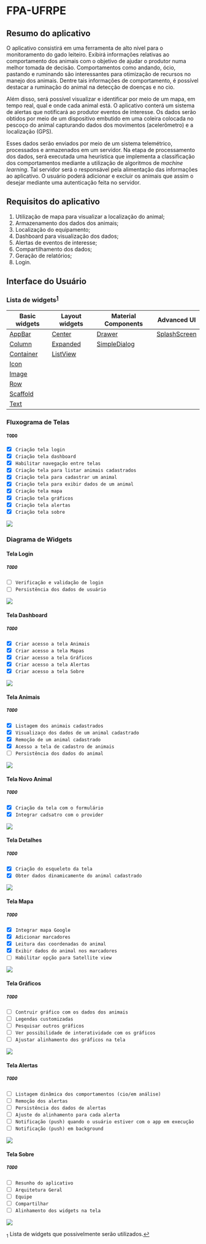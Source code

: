 # FPA-UFRPE

## Resumo do aplicativo

O aplicativo consistirá em uma ferramenta de alto nível para o monitoramento do gado leiteiro. Exibirá informações 
relativas ao comportamento dos animais com o objetivo de ajudar o produtor numa melhor tomada de decisão. Comportamentos
como andando, ócio, pastando e ruminando são interessantes para otimização de recursos no manejo dos animais. Dentre tais
informações de comportamento, é possível destacar a ruminação do animal na detecção de doenças e no cio.

Além disso, será possível visualizar e identificar por meio de um mapa, em tempo real, qual e onde cada animal está. O 
aplicativo conterá um sistema de alertas que notificará ao produtor eventos de interesse. Os dados serão obtidos por meio 
de um dispositivo embutido em uma coleira colocada no pescoço do animal capturando dados dos movimentos (acelerômetro) e a 
localização (GPS).

Esses dados serão enviados por meio de um sistema telemétrico, processados e armazenados em um servidor. 
Na etapa de processamento dos dados, será executada uma heurística que implementa a classificação dos comportamentos 
mediante a utilização de algoritmos de *machine learning*. Tal servidor será o responsável pela alimentação das informações
ao aplicativo. O usuário poderá adicionar e excluir os animais que assim o desejar mediante uma autenticação feita no servidor.


## Requisitos do aplicativo

1. Utilização de mapa para visualizar a localização do animal;
2. Armazenamento dos dados dos animais;
3. Localização do equipamento;
4. Dashboard para visualização dos dados;
5. Alertas de eventos de interesse;
6. Compartilhamento dos dados;
7. Geração de relatórios;
8. Login.


## Interface do Usuário

### Lista de widgets<sup id="a1">[1](#f1)</sup>


Basic widgets                                                            | Layout widgets               | Material Components | Advanced UI 
-------------------------------------------------------------------------| -----------------------------|---------------------|------------| 
[AppBar](https://api.flutter.dev/flutter/material/AppBar-class.html) | [Center](https://api.flutter.dev/flutter/widgets/Center-class.html) | [Drawer](https://api.flutter.dev/flutter/material/Drawer-class.html) | [SplashScreen](https://flutter.dev/docs/development/ui/advanced/splash-screen)
[Column](https://api.flutter.dev/flutter/widgets/Column-class.html)      | [Expanded](https://api.flutter.dev/flutter/widgets/Expanded-class.html) | [SimpleDialog](https://api.flutter.dev/flutter/material/SimpleDialog-class.html) |
[Container](https://api.flutter.dev/flutter/widgets/Container-class.html)| [ListView](https://api.flutter.dev/flutter/widgets/ListView-class.html) |  |  |
[Icon](https://api.flutter.dev/flutter/widgets/Icon-class.html)          |                                                                         |  |  |
[Image](https://api.flutter.dev/flutter/widgets/Image-class.html)        |                                                                         |  |  |
[Row](https://api.flutter.dev/flutter/widgets/Row-class.html)            |                                                                         |  |  |
[Scaffold](https://api.flutter.dev/flutter/material/Scaffold-class.html) |                                                                         |  |  |
[Text](https://api.flutter.dev/flutter/widgets/Text-class.html)          |                                                                         |  |  |

### Fluxograma de Telas

#### ```TODO```
  - [X] ```Criação tela login``` 
  - [X] ```Criação tela dashboard```
  - [X] ```Habilitar navegação entre telas```
  - [X] ```Criação tela para listar animais cadastrados``` 
  - [X] ```Criação tela para cadastrar um animal``` 
  - [X] ```Criação tela para exibir dados de um animal```
  - [X] ```Criação tela mapa```
  - [X] ```Criação tela gráficos```
  - [X] ```Criação tela alertas``` 
  - [X] ```Criação tela sobre``` 

<img src="https://github.com/andssuu/FPA-UFRPE/blob/master/moncattle/assets/images/fluxograma_telas.svg">


### Diagrama de Widgets

#### Tela Login

##### ```TODO```
  - [ ] ```Verificação e validação de login```
  - [ ] ```Persistência dos dados de usuário```

<img src="https://github.com/andssuu/FPA-UFRPE/blob/master/moncattle/assets/images/diagrams/diagram_login.svg">

#### Tela Dashboard
##### ```TODO```
  - [X] ```Criar acesso a tela Animais```
  - [X] ```Criar acesso a tela Mapas```
  - [X] ```Criar acesso a tela Gráficos```
  - [X] ```Criar acesso a tela Alertas```
  - [X] ```Criar acesso a tela Sobre ```

<img src="https://github.com/andssuu/FPA-UFRPE/blob/master/moncattle/assets/images/diagrams/diagram_dashboard.svg">

#### Tela Animais

##### ```TODO```
  - [X] ```Listagem dos animais cadastrados```
  - [X] ```Visualizaço dos dados de um animal cadastrado```
  - [X] ```Remoção de um animal cadastrado```
  - [X] ```Acesso a tela de cadastro de animais```
  - [ ] ```Persistência dos dados do animal```

<img src="https://github.com/andssuu/FPA-UFRPE/blob/master/moncattle/assets/images/diagrams/diagram_list_animals.svg">

#### Tela Novo Animal

##### ```TODO```
  - [X] ```Criação da tela com o formulário```
  - [X] ```Integrar cadsatro com o provider```

<img src="https://github.com/andssuu/FPA-UFRPE/blob/master/moncattle/assets/images/diagrams/diagram_add_animal.svg">


#### Tela Detalhes

##### ```TODO```
  - [X] ```Criação do esqueleto da tela```
  - [X] ```Obter dados dinamicamente do animal cadastrado```

<img src="https://github.com/andssuu/FPA-UFRPE/blob/master/moncattle/assets/images/diagrams/diagram_detail_animal.svg">


#### Tela Mapa

##### ```TODO```
  - [X] ```Integrar mapa Google```
  - [X] ```Adicionar marcadores```
  - [X] ```Leitura das coordenadas do animal```
  - [X] ```Exibir dados do animal nos marcadores```
  - [ ] ```Habilitar opção para Satellite view```

<img src="https://github.com/andssuu/FPA-UFRPE/blob/master/moncattle/assets/images/diagrams/diagram_map.svg">

#### Tela Gráficos

##### ```TODO```
  - [ ] ```Contruir gráfico com os dados dos animais```
  - [ ] ```Legendas customizadas```
  - [ ] ```Pesquisar outros gráficos```
  - [ ] ```Ver possibilidade de interatividade com os gráficos```
  - [ ] ```Ajustar alinhamento dos gráficos na tela```

<img src="https://github.com/andssuu/FPA-UFRPE/blob/master/moncattle/assets/images/diagrams/diagram_graphics.svg">

#### Tela Alertas

##### ```TODO```
  - [ ] ```Listagem dinâmica dos comportamentos (cio/em análise)```
  - [ ] ```Remoção dos alertas```
  - [ ] ```Persistência dos dados de alertas```
  - [ ] ```Ajuste do alinhamento para cada alerta```
  - [ ] ```Notificação (push) quando o usuário estiver com o app em execução```
  - [ ] ```Notificação (push) em background```

<img src="https://github.com/andssuu/FPA-UFRPE/blob/master/moncattle/assets/images/diagrams/diagram_alerts.svg">

#### Tela Sobre

##### ```TODO```
  - [ ] ```Resunho do aplicativo```
  - [ ] ```Arquitetura Geral```
  - [ ] ```Equipe```
  - [ ] ```Compartilhar```
  - [ ] ```Alinhamento dos widgets na tela```

<img src="https://github.com/andssuu/FPA-UFRPE/blob/master/moncattle/assets/images/diagrams/diagram_about.svg">


<sub id="f1">1</sub> Lista de widgets que possivelmente serão utilizados.[↩](#a1)
